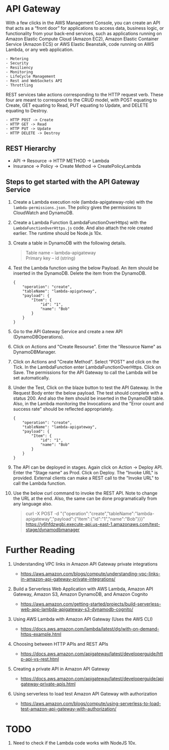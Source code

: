 # API Gateway

With a few clicks in the AWS Management Console, you can create an API that acts as a “front door” for applications to access data, business logic, or functionality from your back-end services, such as applications running on Amazon Elastic Compute Cloud (Amazon EC2), Amazon Elastic Container Service (Amazon ECS) or AWS Elastic Beanstalk, code running on AWS Lambda, or any web application.

    - Metering
	- Security
	- Resiliency
	- Monitoring
	- LifeCycle Management
	- Rest and WebSockets API
	- Throttling

REST services take actions corresponding to the HTTP request verb. These four are meant to correspond to the CRUD model, with POST equating to Create, GET equating to Read, PUT equating to Update, and DELETE equating to Destroy.

    - HTTP POST -> Create
    - HTTP GET -> Read
    - HTTP PUT -> Update
    - HTTP DELETE -> Destroy

## REST Hierarchy

- API -> Resource -> HTTP METHOD -> Lambda
- Insurance -> Policy -> Create Method -> CreatePolicyLambda

## Steps to get started with the API Gateway Service

1. Create a Lambda execution role (lambda-apigateway-role) with the `lambda-permissions.json`. The policy gives the permissions to CloudWatch and DynamoDB.

1. Create a Lambda Function (LambdaFunctionOverHttps) with the `LambdaFunctionOverHttps.js` code. And also attach the role created earlier. The runtime should be Node.js 10x.

1. Create a table in DynamoDB with the following details.

    >Table name – lambda-apigateway\
    >Primary key – id (string)

1. Test the Lambda function using the below Payload. An item should be inserted in the DynamoDB. Delete the item from the DynamoDB.
    ```
    {
        "operation": "create",
        "tableName": "lambda-apigateway",
        "payload": {
            "Item": {
                "id": "1",
                "name": "Bob"
            }
        }
    }
    ```
1. Go to the API Gateway Service and create a new API (DynamoDBOperations).

1. Click on Actions and "Create Resourse". Enter the "Resource Name" as DynamoDBManager.

1. Click on Actions and "Create Method". Select "POST" and click on the Tick. In the LambdaFunction enter LambdaFunctionOverHttps. Click on Save. The permissions for the API Gateway to call the Lambda will be set automatically.

1. Under the Test, Click on the blaze button to test the API Gateway. In the Request Body enter the below payload. The test should complete with a status 200. And also the item should be inserted in the DynamoDB table. Also, in the Lambda monitoring the Invocations and the "Error count and success rate" should be reflected appropriately.
    ```
    {
        "operation": "create",
        "tableName": "lambda-apigateway",
        "payload": {
            "Item": {
                "id": "1",
                "name": "Bob"
            }
        }
    }
    ```
1. The API can be deployed in stages. Again click on Action -> Deploy API. Enter the "Stage name" as Prod. Click on Deploy. The "Invoke URL" is provided. External clients can make a REST call to the "Invoke URL" to call the Lambda function.

1. Use the below curl command to invoke the REST API. Note to change the URL at the end. Also, the same can be done programatically from any language also.

    >curl -X POST -d "{\"operation\":\"create\",\"tableName\":\"lambda-apigateway\",\"payload\":{\"Item\":{\"id\":\"1\",\"name\":\"Bob\"}}}" https://y6hfdzwgbi.execute-api.us-east-1.amazonaws.com/test-stage/dynamodbmanager

# Further Reading

1. Understanding VPC links in Amazon API Gateway private integrations
    - https://aws.amazon.com/blogs/compute/understanding-vpc-links-in-amazon-api-gateway-private-integrations/

1. Build a Serverless Web Application with AWS Lambda, Amazon API Gateway, Amazon S3, Amazon DynamoDB, and Amazon Cognito
    - https://aws.amazon.com/getting-started/projects/build-serverless-web-app-lambda-apigateway-s3-dynamodb-cognito/

1. Using AWS Lambda with Amazon API Gateway (Uses the AWS CLI)
    - https://docs.aws.amazon.com/lambda/latest/dg/with-on-demand-https-example.html

1. Choosing between HTTP APIs and REST APIs
    - https://docs.aws.amazon.com/apigateway/latest/developerguide/http-api-vs-rest.html

1. Creating a private API in Amazon API Gateway
    - https://docs.aws.amazon.com/apigateway/latest/developerguide/apigateway-private-apis.html

1. Using serverless to load test Amazon API Gateway with authorization
    - https://aws.amazon.com/blogs/compute/using-serverless-to-load-test-amazon-api-gateway-with-authorization/

# TODO

1. Need to check if the Lambda code works with NodeJS 10x.